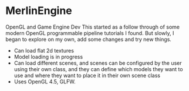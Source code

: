 # MerlinEngine
OpenGL and Game Engine Dev
This started as a follow through of some modern OpenGL programmable pipeline tutorials I found.
But slowly, I began to explore on my own, add some changes and try new things.

- Can load flat 2d textures
- Model loading is in progress
- Can load different scenes, and scenes can be configured by the user using their own class, and they can define which models they want to use and where they want to place it in their own scene class
- Uses OpenGL 4.5, GLFW.
